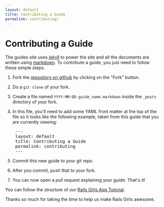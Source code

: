 ```yaml
---
layout: default
title: Contributing a Guide
permalink: contributing/
---
```


# Contributing a Guide

The guides site uses [jekyll](https://github.com/mojombo/jekyll) to power the site and all the documents are written using [markdown](http://daringfireball.net/projects/markdown/). To contribute a guide, you just need to follow these simple steps.

1. Fork the [repository on github](https://github.com/railsgirls/railsgirls.github.com) by clicking on the "Fork" button.
2. Do a `git clone` of your fork.
3. Create a file named `YYYY-MM-DD-guide_name.markdown` inside the `_posts` directory of your fork.
4. In this file, you'll need to add some YAML front matter at the top of the file so it looks like the following example, taken from this guide that you are currently viewing:

    <pre>
    ---
    layout: default
    title: Contributing a Guide
    permalink: contributing
    ---</pre>

5. Commit this new guide to your git repo.
6. After you commit, push that to your fork.
7. You can now open a pull request explaining your guide. That's it!

You can follow the structure of our [Rails Girls App Tutorial](https://github.com/railsgirls/railsgirls.github.com/blob/master/_posts/2012-04-18-app.markdown).

Thanks so much for taking the time to help us make Rails Girls awesome.
